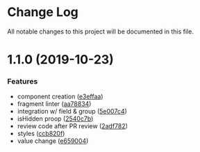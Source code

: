 # Change Log

All notable changes to this project will be documented in this file.

<a name="1.1.0"></a>
# 1.1.0 (2019-10-23)


### Features

* component creation ([e3effaa](https://github.com/SUI-Components/sui-components/commit/e3effaa))
* fragment linter ([aa78834](https://github.com/SUI-Components/sui-components/commit/aa78834))
* integration w/ field & group ([5e007c4](https://github.com/SUI-Components/sui-components/commit/5e007c4))
* isHidden proop ([2540c7b](https://github.com/SUI-Components/sui-components/commit/2540c7b))
* review code after PR review ([2adf782](https://github.com/SUI-Components/sui-components/commit/2adf782))
* styles ([ccb820f](https://github.com/SUI-Components/sui-components/commit/ccb820f))
* value change ([e659004](https://github.com/SUI-Components/sui-components/commit/e659004))



